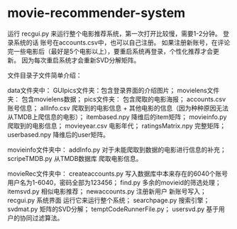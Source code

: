 # movie-recommender-system
运行 recgui.py 来运行整个电影推荐系统，第一次打开比较慢，需要1-2分钟。
登录系统的话 账号在accounts.csv中，也可以自己注册。
如果注册新账号，在评论完一些电影后（最好是5个电影以上），要重启系统再登录，个性化推荐才会更新。 
因为每次重启系统才会重新SVD分解矩阵。

文件目录子文件简单介绍：

data文件夹中：
GUIpics文件夹：包含登录界面的介绍图片；
movielens文件夹： 包含movielens数据；
pics文件夹： 包含爬取的电影海报；
accounts.csv 账号信息；
allInfo.csv 爬取到的电影信息 + 其他电影的信息（因为种种原因无法从TMDB上爬信息的电影）；
itembased.npy 降维后的item矩阵；
movieinfo.py 爬取到的电影信息；
movieyear.csv 电影年代；
ratingsMatrix.npy 完整矩阵；
userbased.npy 降维后的user矩阵。

movieinfo文件夹中：
addInfo.py 对于未能爬取到数据的电影进行信息的补充；
scripeTMDB.py 从TMDB数据库 爬取电影信息。

movieRec文件夹中：
createaccounts.py 写入数据库中本来存在的6040个账号 用户名为1-6040，密码全部为123456；
find.py 多余的movieid的筛选处理；
itemsvd.py 相似电影推荐；
newaccounts.py 注册新用户 新账号写入；
recgui.py 系统界面 运行它来运行整个系统；
searchpage.py 搜索引擎；
svdmat.py 矩阵的SVD分解；
temptCodeRunnerFile.py；
usersvd.py 基于用户的协同过滤算法。


